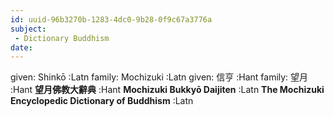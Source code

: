 ```yaml
---
id: uuid-96b3270b-1283-4dc0-9b28-0f9c67a3776a
subject: 
 - Dictionary Buddhism
date: 
---
```


given: Shinkō :Latn
family: Mochizuki :Latn
given: 信亨 :Hant
family: 望月 :Hant
**望月佛教大辭典** :Hant
**Mochizuki Bukkyō Daijiten** :Latn
**The Mochizuki Encyclopedic Dictionary of Buddhism** :Latn